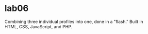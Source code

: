 # lab06
Combining three individual profiles into one, done in a "flash."  Built in HTML, CSS, JavaScript, and PHP.
